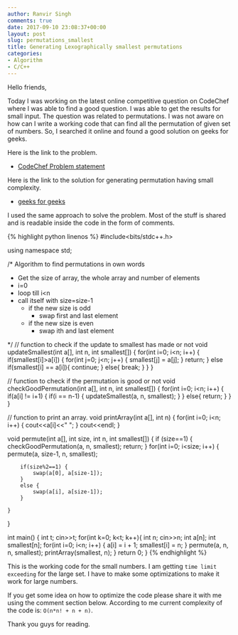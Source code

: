 ```yaml
---
author: Ranvir Singh
comments: true
date: 2017-09-10 23:08:37+00:00
layout: post
slug: permutations_smallest
title: Generating Lexographically smallest permutations
categories:
- Algorithm
- C/C++
---
```


Hello friends,

Today I was working on the latest online competitive question on CodeChef where I was able to find a good question. I was able to get the results for small input. The question was related to permutations. I was not aware on how can I write a working code that can find all the permutation of given set of numbers. So, I searched it online and found a good solution on geeks for geeks.

Here is the link to the problem.
- [CodeChef Problem statement](https://www.codechef.com/SEPT17/problems/MINPERM)

Here is the link to the solution for generating permutation having small complexity.
- [geeks for geeks](http://www.geeksforgeeks.org/heaps-algorithm-for-generating-permutations/)

I used the same approach to solve the problem. Most of the stuff is shared and is readable inside the code in the form of comments.

{% highlight python linenos %}
#include<bits/stdc++.h>

using namespace std;

/*
Algorithm to find permutations in own words

- Get the size of array, the whole array and number of elements
- i=0
- loop till i<n
- call itself with size=size-1
   - if the new size is odd
     - swap first and last element
   - if the new size is even
     - swap ith and last element

*/
// function to check if the update to smallest has made or not
void updateSmallest(int a[], int n, int smallest[]) {
    for(int i=0; i<n; i++) {
        if(smallest[i]>a[i]) {
            for(int j=0; j<n; j++) {
                smallest[j] = a[j];
            }
            return;
        }
        else if(smallest[i] == a[i]){
            continue;
        }
        else{
            break;
        }
    }
}

// function to check if the permutation is good or not
void checkGoodPermutation(int a[], int n, int smallest[]) {
    for(int i=0; i<n; i++) {
        if(a[i] != i+1) {
            if(i == n-1) {
                updateSmallest(a, n, smallest);
            }
        }
        else{
            return;
        }
    }
}

// function to print an array.
void printArray(int a[], int n) {
    for(int i=0; i<n; i++) {
        cout<<a[i]<<" ";
    }
    cout<<endl;
}

void permute(int a[], int size, int n, int smallest[]) {
    if (size==1) {
        checkGoodPermutation(a, n, smallest);
        return;
    }
    for(int i=0; i<size; i++) {
        permute(a, size-1, n, smallest);

        if(size%2==1) {
            swap(a[0], a[size-1]);
        }
        else {
            swap(a[i], a[size-1]);
        }

    }
}

int main()
{
    int t;
    cin>>t;
    for(int k=0; k<t; k++){
        int n;
        cin>>n;
        int a[n];
        int smallest[n];
        for(int i=0; i<n; i++) {
            a[i] = i + 1;
            smallest[i] = n;
        }
        permute(a, n, n, smallest);
        printArray(smallest, n);
    }
    return 0;
}
{% endhighlight %}

This is the working code for the small numbers. I am getting `time limit exceeding` for the large set. I have to make some optimizations to make it work for large numbers.

If you get some idea on how to optimize the code please share it with me using the comment section below. According to me current complexity of the code is: ```O(n*n! + n + n)```.

Thank you guys for reading.
